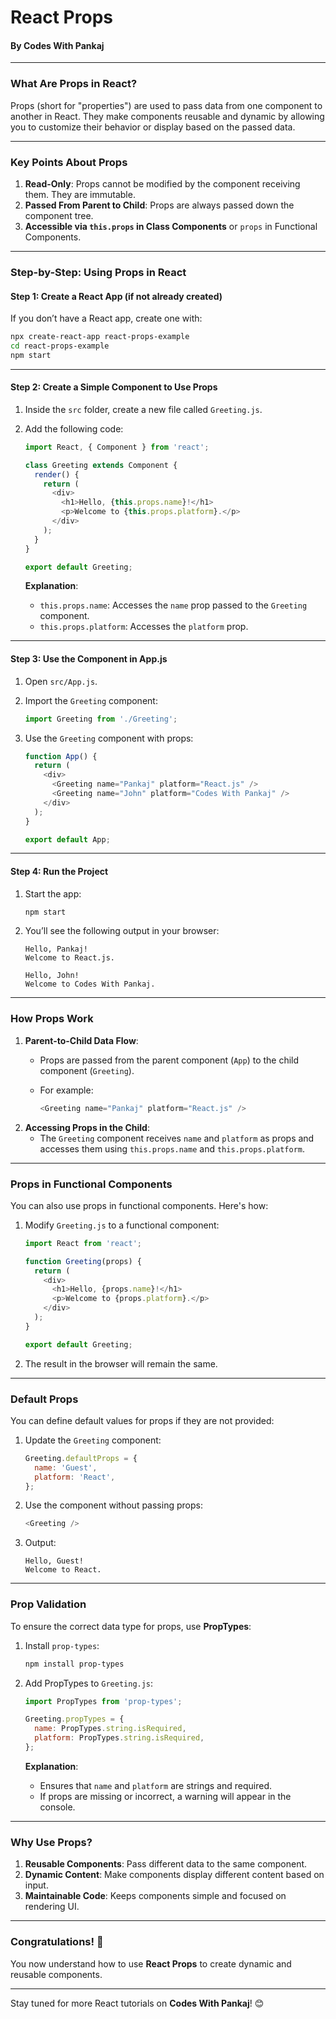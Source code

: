 # React Props

#### **By Codes With Pankaj**

***

### **What Are Props in React?**

Props (short for "properties") are used to pass data from one component to another in React. They make components reusable and dynamic by allowing you to customize their behavior or display based on the passed data.

***

### **Key Points About Props**

1. **Read-Only**: Props cannot be modified by the component receiving them. They are immutable.
2. **Passed From Parent to Child**: Props are always passed down the component tree.
3. **Accessible via `this.props` in Class Components** or `props` in Functional Components.

***

### **Step-by-Step: Using Props in React**

#### **Step 1: Create a React App (if not already created)**

If you don’t have a React app, create one with:

```bash
npx create-react-app react-props-example
cd react-props-example
npm start
```

***

#### **Step 2: Create a Simple Component to Use Props**

1. Inside the `src` folder, create a new file called `Greeting.js`.
2.  Add the following code:

    ```javascript
    import React, { Component } from 'react';

    class Greeting extends Component {
      render() {
        return (
          <div>
            <h1>Hello, {this.props.name}!</h1>
            <p>Welcome to {this.props.platform}.</p>
          </div>
        );
      }
    }

    export default Greeting;
    ```

    **Explanation**:

    * `this.props.name`: Accesses the `name` prop passed to the `Greeting` component.
    * `this.props.platform`: Accesses the `platform` prop.

***

#### **Step 3: Use the Component in App.js**

1. Open `src/App.js`.
2.  Import the `Greeting` component:

    ```javascript
    import Greeting from './Greeting';
    ```
3.  Use the `Greeting` component with props:

    ```javascript
    function App() {
      return (
        <div>
          <Greeting name="Pankaj" platform="React.js" />
          <Greeting name="John" platform="Codes With Pankaj" />
        </div>
      );
    }

    export default App;
    ```

***

#### **Step 4: Run the Project**

1.  Start the app:

    ```bash
    npm start
    ```
2.  You’ll see the following output in your browser:

    ```
    Hello, Pankaj!
    Welcome to React.js.

    Hello, John!
    Welcome to Codes With Pankaj.
    ```

***

### **How Props Work**

1. **Parent-to-Child Data Flow**:
   * Props are passed from the parent component (`App`) to the child component (`Greeting`).
   *   For example:

       ```javascript
       <Greeting name="Pankaj" platform="React.js" />
       ```
2. **Accessing Props in the Child**:
   * The `Greeting` component receives `name` and `platform` as props and accesses them using `this.props.name` and `this.props.platform`.

***

### **Props in Functional Components**

You can also use props in functional components. Here's how:

1.  Modify `Greeting.js` to a functional component:

    ```javascript
    import React from 'react';

    function Greeting(props) {
      return (
        <div>
          <h1>Hello, {props.name}!</h1>
          <p>Welcome to {props.platform}.</p>
        </div>
      );
    }

    export default Greeting;
    ```
2. The result in the browser will remain the same.

***

### **Default Props**

You can define default values for props if they are not provided:

1.  Update the `Greeting` component:

    ```javascript
    Greeting.defaultProps = {
      name: 'Guest',
      platform: 'React',
    };
    ```
2.  Use the component without passing props:

    ```javascript
    <Greeting />
    ```
3.  Output:

    ```
    Hello, Guest!
    Welcome to React.
    ```

***

### **Prop Validation**

To ensure the correct data type for props, use **PropTypes**:

1.  Install `prop-types`:

    ```bash
    npm install prop-types
    ```
2.  Add PropTypes to `Greeting.js`:

    ```javascript
    import PropTypes from 'prop-types';

    Greeting.propTypes = {
      name: PropTypes.string.isRequired,
      platform: PropTypes.string.isRequired,
    };
    ```

    **Explanation**:

    * Ensures that `name` and `platform` are strings and required.
    * If props are missing or incorrect, a warning will appear in the console.

***

### **Why Use Props?**

1. **Reusable Components**: Pass different data to the same component.
2. **Dynamic Content**: Make components display different content based on input.
3. **Maintainable Code**: Keeps components simple and focused on rendering UI.

***

### **Congratulations! 🎉**

You now understand how to use **React Props** to create dynamic and reusable components.

***



Stay tuned for more React tutorials on **Codes With Pankaj**! 😊

